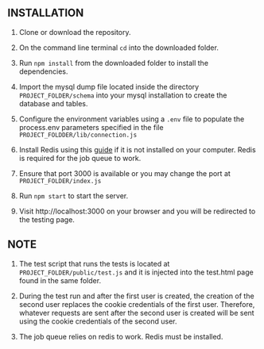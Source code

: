 INSTALLATION
------------

1. Clone or download the repository.

2. On the command line terminal `cd` into the downloaded folder.

3. Run `npm install` from the downloaded folder to install the dependencies.

4. Import the mysql dump file located inside the directory `PROJECT_FOLDER/schema` into your mysql installation to create the database and tables.

5. Configure the environment variables using a `.env` file to populate the process.env parameters specified in the file `PROJECT_FOLDDER/lib/connection.js`

6. Install Redis using this [guide](https://www.digitalocean.com/community/tutorials/how-to-install-and-secure-redis-on-ubuntu-18-04) if it is not installed on your computer. Redis is required for the job queue to work.

7. Ensure that port 3000 is available or you may change the port at `PROJECT_FOLDER/index.js`

8. Run `npm start` to start the server.

9. Visit http://localhost:3000 on your browser and you will be redirected to the testing page.




NOTE
----

1. The test script that runs the tests is located at `PROJECT_FOLDER/public/test.js` and it is injected into the test.html page found in the same folder.

2. During the test run and after the first user is created, the creation of the second user replaces the cookie credentials of the first user. Therefore, whatever requests are sent after the second user is created will be sent using the cookie credentials of the second user.

3. The job queue relies on redis to work. Redis must be installed.